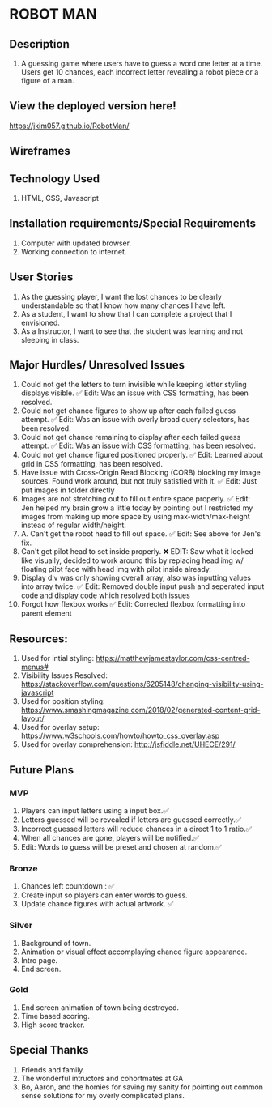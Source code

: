 # ROBOT MAN

## Description

1. A guessing game where users have to guess a word one letter at a time. Users get 10 chances, each incorrect letter revealing a robot piece or a figure of a man.

## View the deployed version here!
https://jkim057.github.io/RobotMan/

## Wireframes

 <!-- 
 An embedded screenshot of the app

 List of the Technologies used ✅
 Installation instructions ✅

 Your User stories – who are your users, what do they want and why?

 Your Wireframes – sketches of major views /  interfaces in your application

 Descriptions of any Unsolved problems or major hurdles you had to overcome -->

## Technology Used
1. HTML, CSS, Javascript

## Installation requirements/Special Requirements
1. Computer with updated browser.
1. Working connection to internet.

## User Stories
1. As the guessing player, I want the lost chances to be clearly understandable so that I know how many chances I have left.
1. As a student, I want to show that I can complete a project that I envisioned.
1. As a Instructor, I want to see that the student was learning and not sleeping in class.
<!-- Your User stories – who are your users, what do they want and why? -->

## Major Hurdles/ Unresolved Issues
1. Could not get the letters to turn invisible while keeping letter styling displays visible. ✅ Edit: Was an issue with CSS formatting, has been resolved.
1. Could not get chance figures to show up after each failed guess attempt. ✅ Edit: Was an issue with overly broad query selectors, has been resolved.
1. Could not get chance remaining to display after each failed guess attempt. ✅ Edit: Was an issue with  CSS formatting, has been resolved.
1. Could not get chance figured positioned properly. ✅ Edit: Learned about grid in CSS formatting, has been resolved.
1. Have issue with Cross-Origin Read Blocking (CORB) blocking my image sources. Found work around, but not truly satisfied with it. ✅ Edit: Just put images in folder directly 
1. Images are not stretching out to fill out entire space properly. ✅ Edit: Jen helped my brain grow a little today by pointing out I restricted my images from making up more space by using max-width/max-height instead of regular width/height.
1. A. Can't get the robot head to fill out space.  ✅ Edit: See above for Jen's fix.
1. Can't get pilot head to set inside properly. ❌ EDIT: Saw what it looked like visually, decided to work around this by replacing head img w/ floating pilot face with head img with pilot inside already.
1. Display div was only showing overall array, also was inputting values into array twice. ✅  Edit: Removed double input push and seperated input code and display code which resolved both issues
1. Forgot how flexbox works ✅ Edit: Corrected flexbox formatting into parent element



## Resources:
1. Used for intial styling: https://matthewjamestaylor.com/css-centred-menus#
1. Visibility Issues Resolved: https://stackoverflow.com/questions/6205148/changing-visibility-using-javascript 
1. Used for position styling: https://www.smashingmagazine.com/2018/02/generated-content-grid-layout/
1. Used for overlay setup: https://www.w3schools.com/howto/howto_css_overlay.asp
1. Used for overlay comprehension: http://jsfiddle.net/UHECE/291/


## Future Plans
### MVP
1. Players can input letters using a input box.✅
2. Letters guessed will be revealed if letters are guessed correctly.✅
3. Incorrect guessed letters will reduce chances in a direct 1 to 1 ratio.✅
4. When all chances are gone, players will be notified.✅
5. Edit: Words to guess will be preset and chosen at random.✅
### Bronze
1. Chances left countdown : ✅
1. Create input so players can enter words to guess.
1. Update chance figures with actual artwork. ✅
### Silver
1. Background of town.
1. Animation or visual effect accomplaying chance figure appearance.
1. Intro page.
1. End screen.
### Gold
1. End screen animation of town being destroyed.
1. Time based scoring.
1. High score tracker.



## Special Thanks
1. Friends and family.
1. The wonderful intructors and cohortmates at GA
1. Bo, Aaron, and the homies for saving my sanity for pointing out common sense solutions for my overly complicated plans.
